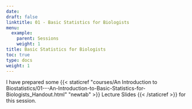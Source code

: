 ```yaml
---
date: 
draft: false
linktitle: 01 - Basic Statistics for Biologists
menu:
  example:
    parent: Sessions
    weight: 1
title: Basic Statistics for Biologists
toc: true
type: docs
weight: 1
---
```


I have prepared some {{< staticref "courses/An Introduction to Biostatistics/01---An-Introduction-to-Basic-Statistics-for-Biologists_Handout.html" "newtab" >}} Lecture Slides {{< /staticref >}} for this session. 